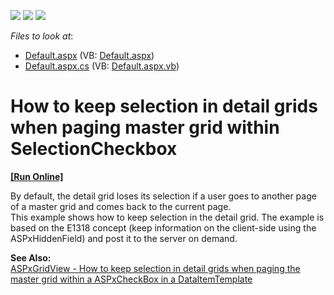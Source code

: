<!-- default badges list -->
![](https://img.shields.io/endpoint?url=https://codecentral.devexpress.com/api/v1/VersionRange/128541520/13.1.4%2B)
[![](https://img.shields.io/badge/Open_in_DevExpress_Support_Center-FF7200?style=flat-square&logo=DevExpress&logoColor=white)](https://supportcenter.devexpress.com/ticket/details/E2247)
[![](https://img.shields.io/badge/📖_How_to_use_DevExpress_Examples-e9f6fc?style=flat-square)](https://docs.devexpress.com/GeneralInformation/403183)
<!-- default badges end -->
<!-- default file list -->
*Files to look at*:

* [Default.aspx](./CS/WebSite/Default.aspx) (VB: [Default.aspx](./VB/WebSite/Default.aspx))
* [Default.aspx.cs](./CS/WebSite/Default.aspx.cs) (VB: [Default.aspx.vb](./VB/WebSite/Default.aspx.vb))
<!-- default file list end -->
# How to keep selection in detail grids when paging master grid within SelectionCheckbox
<!-- run online -->
**[[Run Online]](https://codecentral.devexpress.com/e2247/)**
<!-- run online end -->


<p>By default, the detail grid loses its selection if a user goes to another page of a master grid and comes back to the current page.<br />
This example shows how to keep selection in the detail grid. The example is based on the E1318 concept (keep information on the client-side using the ASPxHiddenField) and post it to the server on demand.</p><p><strong>See Also:</strong><br />
<a href="https://www.devexpress.com/Support/Center/p/e2246">ASPxGridView - How to keep selection in detail grids when paging the master grid within a ASPxCheckBox in a DataItemTemplate</a></p>

<br/>


